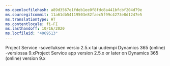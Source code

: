 ```yaml
---
ms.openlocfilehash: a89d3567e1fdeb1ee0f8fdc8a441bfcbf204d79e
ms.sourcegitcommit: 11a61db54119503e82faec5f99c4273e8d1247e5
ms.translationtype: HT
ms.contentlocale: fi-FI
ms.lasthandoff: 10/16/2020
ms.locfileid: "4069513"
---
```

<span data-ttu-id="af090-101">Project Service -sovelluksen versio 2.5.x tai uudempi Dynamics 365 (online) -versiossa 9.x</span><span class="sxs-lookup"><span data-stu-id="af090-101">Project Service app version 2.5.x or later on Dynamics 365 (online) version 9.x</span></span>
